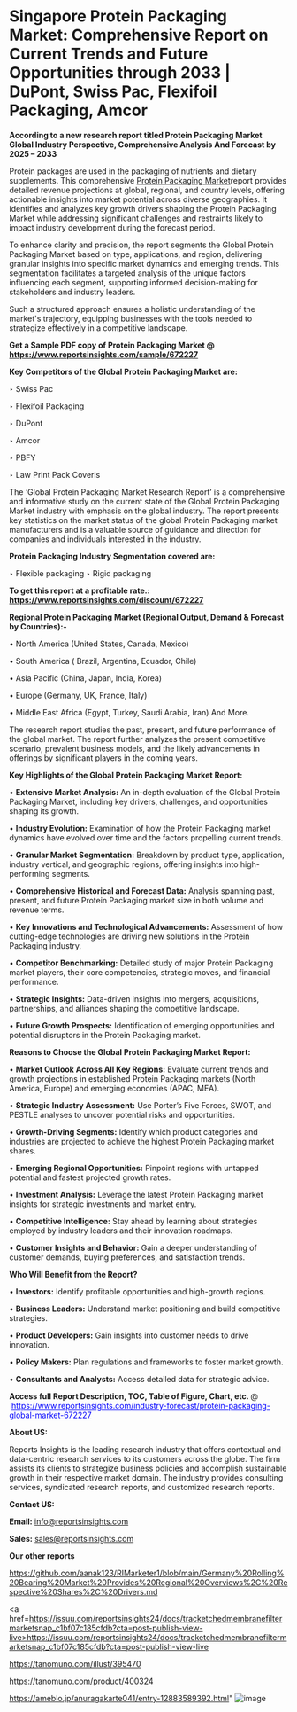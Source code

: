 # Singapore Protein Packaging Market: Comprehensive Report on Current Trends and Future Opportunities through 2033 | DuPont, Swiss Pac, Flexifoil Packaging, Amcor

<strong>According to a new research report titled Protein Packaging Market Global Industry Perspective, Comprehensive Analysis And Forecast by 2025 – 2033</strong>

Protein packages are used in the packaging of nutrients and dietary supplements. This comprehensive <a href=https://www.reportsinsights.com/sample/672227>Protein Packaging Market</a>report provides detailed revenue projections at global, regional, and country levels, offering actionable insights into market potential across diverse geographies. It identifies and analyzes key growth drivers shaping the Protein Packaging Market while addressing significant challenges and restraints likely to impact industry development during the forecast period.

To enhance clarity and precision, the report segments the Global Protein Packaging Market based on type, applications, and region, delivering granular insights into specific market dynamics and emerging trends. This segmentation facilitates a targeted analysis of the unique factors influencing each segment, supporting informed decision-making for stakeholders and industry leaders.

Such a structured approach ensures a holistic understanding of the market's trajectory, equipping businesses with the tools needed to strategize effectively in a competitive landscape.

<strong>Get a Sample PDF copy of Protein Packaging Market </strong><strong>@<a href=https://www.reportsinsights.com/sample/672227 style=color:#0000ff;> https://www.reportsinsights.com/sample/672227</a></strong></font>

<strong>Key Competitors of the Global Protein Packaging Market are:</strong>

‣ Swiss Pac

‣ Flexifoil Packaging

‣ DuPont

‣ Amcor

‣ PBFY

‣ Law Print Pack Coveris

The ‘Global Protein Packaging Market Research Report’ is a comprehensive and informative study on the current state of the Global Protein Packaging Market industry with emphasis on the global industry. The report presents key statistics on the market status of the global Protein Packaging market manufacturers and is a valuable source of guidance and direction for companies and individuals interested in the industry.

<strong>Protein Packaging Industry Segmentation covered are:</strong>

‣ Flexible packaging
‣ Rigid packaging

<strong>To get this report at a profitable rate.: <a href=https://www.reportsinsights.com/discount/672227 style=color:#0000ff;>https://www.reportsinsights.com/discount/672227</a></strong></font>

<strong>Regional Protein Packaging Market (Regional Output, Demand &amp; Forecast by Countries):-</strong>

• North America (United States, Canada, Mexico)

• South America ( Brazil, Argentina, Ecuador, Chile)

• Asia Pacific (China, Japan, India, Korea)

• Europe (Germany, UK, France, Italy)

• Middle East Africa (Egypt, Turkey, Saudi Arabia, Iran) And More.

The research report studies the past, present, and future performance of the global market. The report further analyzes the present competitive scenario, prevalent business models, and the likely advancements in offerings by significant players in the coming years.

<strong>Key Highlights of the Global Protein Packaging Market Report:</strong>

• <strong>Extensive Market Analysis:</strong> An in-depth evaluation of the Global Protein Packaging Market, including key drivers, challenges, and opportunities shaping its growth.

• <strong>Industry Evolution:</strong> Examination of how the Protein Packaging market dynamics have evolved over time and the factors propelling current trends.

• <strong>Granular Market Segmentation:</strong> Breakdown by product type, application, industry vertical, and geographic regions, offering insights into high-performing segments.

• <strong>Comprehensive Historical and Forecast Data:</strong> Analysis spanning past, present, and future Protein Packaging market size in both volume and revenue terms.

• <strong>Key Innovations and Technological Advancements:</strong> Assessment of how cutting-edge technologies are driving new solutions in the Protein Packaging industry.

• <strong>Competitor Benchmarking:</strong> Detailed study of major Protein Packaging market players, their core competencies, strategic moves, and financial performance.

• <strong>Strategic Insights:</strong> Data-driven insights into mergers, acquisitions, partnerships, and alliances shaping the competitive landscape.

• <strong>Future Growth Prospects:</strong> Identification of emerging opportunities and potential disruptors in the Protein Packaging market.

<strong>Reasons to Choose the Global Protein Packaging Market Report:</strong>

• <strong>Market Outlook Across All Key Regions:</strong> Evaluate current trends and growth projections in established Protein Packaging markets (North America, Europe) and emerging economies (APAC, MEA).

• <strong>Strategic Industry Assessment:</strong> Use Porter’s Five Forces, SWOT, and PESTLE analyses to uncover potential risks and opportunities.

• <strong>Growth-Driving Segments:</strong> Identify which product categories and industries are projected to achieve the highest Protein Packaging market shares.

• <strong>Emerging Regional Opportunities:</strong> Pinpoint regions with untapped potential and fastest projected growth rates.

• <strong>Investment Analysis:</strong> Leverage the latest Protein Packaging market insights for strategic investments and market entry.

• <strong>Competitive Intelligence:</strong> Stay ahead by learning about strategies employed by industry leaders and their innovation roadmaps.

• <strong>Customer Insights and Behavior:</strong> Gain a deeper understanding of customer demands, buying preferences, and satisfaction trends.

<strong>Who Will Benefit from the Report?</strong>

• <strong>Investors:</strong> Identify profitable opportunities and high-growth regions.

• <strong>Business Leaders:</strong> Understand market positioning and build competitive strategies.

• <strong>Product Developers:</strong> Gain insights into customer needs to drive innovation.

• <strong>Policy Makers:</strong> Plan regulations and frameworks to foster market growth.

• <strong>Consultants and Analysts:</strong> Access detailed data for strategic advice.
</ul>
<strong>Access full Report Description, TOC, Table of Figure, Chart, etc. </strong>@  <a href=https://www.reportsinsights.com/industry-forecast/protein-packaging-global-market-672227 style=color:#0000ff;>https://www.reportsinsights.com/industry-forecast/protein-packaging-global-market-672227</a></font>

<strong><strong>About US</strong>:</strong>

Reports Insights is the leading research industry that offers contextual and data-centric research services to its customers across the globe. The firm assists its clients to strategize business policies and accomplish sustainable growth in their respective market domain. The industry provides consulting services, syndicated research reports, and customized research reports.

<strong>Contact US:</strong>

<p class=""""><b>Email:</b> <a href=mailto:info@reportsinsights.com>info@reportsinsights.com</a></p>
<p class=""""><b>Sales:</b> <a href=mailto:sales@reportsinsights.com>sales@reportsinsights.com</a></p>

<strong>Our other reports</strong>

<a href=https://github.com/aanak123/RIMarketer1/blob/main/Germany%20Rolling%20Bearing%20Market%20Provides%20Regional%20Overviews%2C%20Respective%20Shares%2C%20Drivers.md>https://github.com/aanak123/RIMarketer1/blob/main/Germany%20Rolling%20Bearing%20Market%20Provides%20Regional%20Overviews%2C%20Respective%20Shares%2C%20Drivers.md</a>

<a href=https://issuu.com/reportsinsights24/docs/tracketchedmembranefiltermarketsnap_c1bf07c185cfdb?cta=post-publish-view-live>https://issuu.com/reportsinsights24/docs/tracketchedmembranefiltermarketsnap_c1bf07c185cfdb?cta=post-publish-view-live</a>

<a href=https://tanomuno.com/illust/395470>https://tanomuno.com/illust/395470</a>

<a href=https://tanomuno.com/product/400324>https://tanomuno.com/product/400324</a>

<a href=https://ameblo.jp/anuragakarte041/entry-12883589392.html>https://ameblo.jp/anuragakarte041/entry-12883589392.html</a>"
![image](https://github.com/user-attachments/assets/968fbc5c-8311-4e07-967b-f0cbccf83f44)
